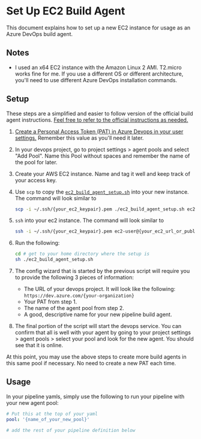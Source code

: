 # Set Up EC2 Build Agent
This document explains how to set up a new EC2 instance for usage as an Azure DevOps build agent.

## Notes
- I used an x64 EC2 instance with the Amazon Linux 2 AMI. T2.micro works fine for me. If you use a different OS or different architecture, you'll need to use different Azure DevOps installation commands.

## Setup
These steps are a simplified and easier to follow version of the official build agent instructions. [Feel free to refer to the official instructions as needed.](https://docs.microsoft.com/en-us/azure/devops/pipelines/agents/v2-linux?view=azure-devops)

1. [Create a Personal Access Token (PAT) in Azure Devops in your user settings.](https://docs.microsoft.com/en-us/azure/devops/pipelines/agents/v2-linux?view=azure-devops#permissions) Remember this value as you'll need it later. 
2. In your devops project, go to project settings > agent pools and select "Add Pool". Name this Pool without spaces and remember the name of the pool for later.
3. Create your AWS EC2 instance. Name and tag it well and keep track of your access key.
4. Use `scp` to copy the [`ec2_build_agent_setup.sh`](./ec2_build_agent_setup.sh) into your new instance. The command will look similar to 
    ```bash
    scp -i ~/.ssh/{your_ec2_keypair}.pem ./ec2_build_agent_setup.sh ec2-user@{your_ec2_url_or_public_ip}:~
    ```
5. `ssh` into your ec2 instance. The command will look similar to 
    ```bash
    ssh -i ~/.ssh/{your_ec2_keypair}.pem ec2-user@{your_ec2_url_or_public_ip}
    ```
6. Run the following:
    ```bash
    cd # get to your home directory where the setup is
    sh ./ec2_build_agent_setup.sh
    ```
7. The config wizard that is started by the previous script will require you to provide the following 3 pieces of information:

    - The URL of your devops project. It will look like the following: `https://dev.azure.com/{your-organization}`
    - Your PAT from step 1. 
    - The name of the agent pool from step 2.
    - A good, descriptive name for your new pipeline build agent.
8. The final portion of the script will start the devops service. You can confirm that all is well with your agent by going to your project settings > agent pools > select your pool and look for the new agent. You should see that it is online.

At this point, you may use the above steps to create more build agents in this same pool if necessary. No need to create a new PAT each time.

## Usage
In your pipeline yamls, simply use the following to run your pipeline with your new agent pool:
```yaml
# Put this at the top of your yaml
pool: '{name_of_your_new_pool}'

# add the rest of your pipeline definition below
```